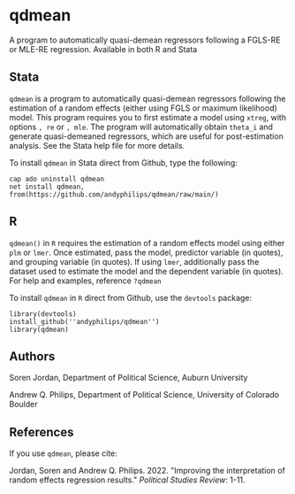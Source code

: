 # qdmean
A program to automatically quasi-demean regressors following a FGLS-RE or MLE-RE regression. Available in both R and Stata

## Stata
`qdmean` is a program to automatically quasi-demean regressors following the estimation of a random effects (either using FGLS or maximum likelihood) model. This program requires you to first estimate a model using `xtreg`, with options `, re` or `, mle`. The program will automatically obtain `theta_i` and generate quasi-demeaned regressors, which are useful for post-estimation analysis. See the Stata help file for more details.

To install `qdmean` in Stata direct from Github, type the following:
```
cap ado uninstall qdmean
net install qdmean, from(https://github.com/andyphilips/qdmean/raw/main/)
```

## R
`qdmean()` in `R` requires the estimation of a random effects model using either `plm` or `lmer`. Once estimated, pass the model, predictor variable (in quotes), and grouping variable (in quotes). If using `lmer`, additionally pass the dataset used to estimate the model and the dependent variable (in quotes). For help and examples, reference `?qdmean`

To install `qdmean` in `R` direct from Github, use the `devtools` package:
```
library(devtools)
install_github(''andyphilips/qdmean'')
library(qdmean) 
```

## Authors
Soren Jordan, Department of Political Science, Auburn University

Andrew Q. Philips, Department of Political Science, University of Colorado Boulder
   
## References
If you use `qdmean`, please cite:

Jordan, Soren and Andrew Q. Philips. 2022. "Improving the interpretation of random effects regression results." _Political Studies Review_: 1-11.
